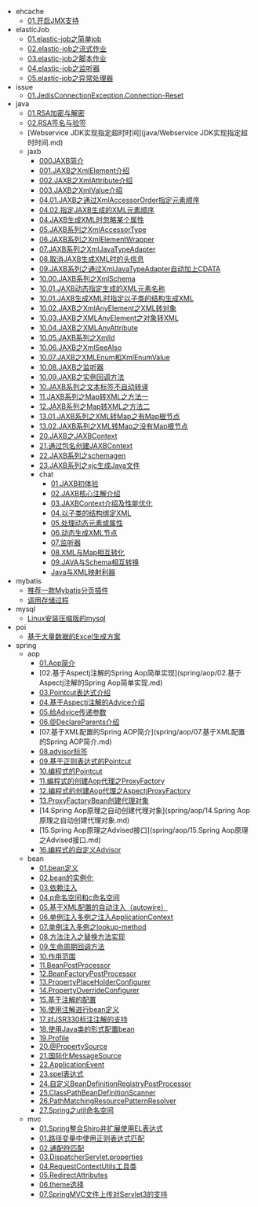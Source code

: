 * ehcache
  * [01.开启JMX支持](ehcache/01.开启JMX支持.md)
* elasticJob
  * [01.elastic-job之简单job](elasticJob/01.elastic-job之简单job.md)
  * [02.elastic-job之流式作业](elasticJob/02.elastic-job之流式作业.md)
  * [03.elastic-job之脚本作业](elasticJob/03.elastic-job之脚本作业.md)
  * [04.elastic-job之监听器](elasticJob/04.elastic-job之监听器.md)
  * [05.elastic-job之异常处理器](elasticJob/05.elastic-job之异常处理器.md)
* issue
  * [01.JedisConnectionException.Connection-Reset](issue/01.JedisConnectionException.Connection-Reset.md)
* java
  * [01.RSA加密与解密](java/01.RSA加密与解密.md)
  * [02.RSA签名与验签](java/02.RSA签名与验签.md)
  * [Webservice JDK实现指定超时时间](java/Webservice JDK实现指定超时时间.md)
  * jaxb
    * [000JAXB简介](java/jaxb/000JAXB简介.md)
    * [001.JAXB之XmlElement介绍](java/jaxb/001.JAXB之XmlElement介绍.md)
    * [002.JAXB之XmlAttribute介绍](java/jaxb/002.JAXB之XmlAttribute介绍.md)
    * [003.JAXB之XmlValue介绍](java/jaxb/003.JAXB之XmlValue介绍.md)
    * [04.01.JAXB之通过XmlAccessorOrder指定元素顺序](java/jaxb/04.01.JAXB之通过XmlAccessorOrder指定元素顺序.md)
    * [04.02.指定JAXB生成的XML元素顺序](java/jaxb/04.02.指定JAXB生成的XML元素顺序.md)
    * [04.JAXB生成XML时忽略某个属性](java/jaxb/04.JAXB生成XML时忽略某个属性.md)
    * [05.JAXB系列之XmlAccessorType](java/jaxb/05.JAXB系列之XmlAccessorType.md)
    * [06.JAXB系列之XmlElementWrapper](java/jaxb/06.JAXB系列之XmlElementWrapper.md)
    * [07.JAXB系列之XmlJavaTypeAdapter](java/jaxb/07.JAXB系列之XmlJavaTypeAdapter.md)
    * [08.取消JAXB生成XML时的头信息](java/jaxb/08.取消JAXB生成XML时的头信息.md)
    * [09.JAXB系列之通过XmlJavaTypeAdapter自动加上CDATA](java/jaxb/09.JAXB系列之通过XmlJavaTypeAdapter自动加上CDATA.md)
    * [10.00.JAXB系列之XmlSchema](java/jaxb/10.00.JAXB系列之XmlSchema.md)
    * [10.01.JAXB动态指定生成的XML元素名称](java/jaxb/10.01.JAXB动态指定生成的XML元素名称.md)
    * [10.01.JAXB生成XML时指定以子类的结构生成XML](java/jaxb/10.01.JAXB生成XML时指定以子类的结构生成XML.md)
    * [10.02.JAXB之XmlAnyElement之XML转对象](java/jaxb/10.02.JAXB之XmlAnyElement之XML转对象.md)
    * [10.03.JAXB之XMLAnyElement之对象转XML](java/jaxb/10.03.JAXB之XMLAnyElement之对象转XML.md)
    * [10.04.JAXB之XMLAnyAttribute](java/jaxb/10.04.JAXB之XMLAnyAttribute.md)
    * [10.05.JAXB系列之XmlId](java/jaxb/10.05.JAXB系列之XmlId.md)
    * [10.06.JAXB之XmlSeeAlso](java/jaxb/10.06.JAXB之XmlSeeAlso.md)
    * [10.07.JAXB之XMLEnum和XmlEnumValue](java/jaxb/10.07.JAXB之XMLEnum和XmlEnumValue.md)
    * [10.08.JAXB之监听器](java/jaxb/10.08.JAXB之监听器.md)
    * [10.09.JAXB之实例回调方法](java/jaxb/10.09.JAXB之实例回调方法.md)
    * [10.JAXB系列之文本标签不自动转译](java/jaxb/10.JAXB系列之文本标签不自动转译.md)
    * [11.JAXB系列之Map转XML之方法一](java/jaxb/11.JAXB系列之Map转XML之方法一.md)
    * [12.JAXB系列之Map转XML之方法二](java/jaxb/12.JAXB系列之Map转XML之方法二.md)
    * [13.01.JAXB系列之XML转Map之有Map根节点](java/jaxb/13.01.JAXB系列之XML转Map之有Map根节点.md)
    * [13.02.JAXB系列之XML转Map之没有Map根节点](java/jaxb/13.02.JAXB系列之XML转Map之没有Map根节点.md)
    * [20.JAXB之JAXBContext](java/jaxb/20.JAXB之JAXBContext.md)
    * [21.通过包名创建JAXBContext](java/jaxb/21.通过包名创建JAXBContext.md)
    * [22.JAXB系列之schemagen](java/jaxb/22.JAXB系列之schemagen.md)
    * [23.JAXB系列之xjc生成Java文件](java/jaxb/23.JAXB系列之xjc生成Java文件.md)
    * chat
      * [01.JAXB初体验](java/jaxb/chat/01.JAXB初体验.md)
      * [02.JAXB核心注解介绍](java/jaxb/chat/02.JAXB核心注解介绍.md)
      * [03.JAXBContext介绍及性能优化](java/jaxb/chat/03.JAXBContext介绍及性能优化.md)
      * [04.以子类的结构绑定XML](java/jaxb/chat/04.以子类的结构绑定XML.md)
      * [05.处理动态元素或属性](java/jaxb/chat/05.处理动态元素或属性.md)
      * [06.动态生成XML节点](java/jaxb/chat/06.动态生成XML节点.md)
      * [07.监听器](java/jaxb/chat/07.监听器.md)
      * [08.XML与Map相互转化](java/jaxb/chat/08.XML与Map相互转化.md)
      * [09.JAVA与Schema相互转换](java/jaxb/chat/09.JAVA与Schema相互转换.md)
      * [Java与XML映射利器](java/jaxb/chat/Java与XML映射利器.md)
* mybatis
  * [推荐一款Mybatis分页插件](mybatis/推荐一款Mybatis分页插件.md)
  * [调用存储过程](mybatis/调用存储过程.md)
* mysql
  * [Linux安装压缩版的mysql](mysql/Linux安装压缩版的mysql.md)
* poi
  * [基于大量数据的Excel生成方案](poi/基于大量数据的Excel生成方案.md)
* spring
  * aop
    * [01.Aop简介](spring/aop/01.Aop简介.md)
    * [02.基于Aspectj注解的Spring Aop简单实现](spring/aop/02.基于Aspectj注解的Spring Aop简单实现.md)
    * [03.Pointcut表达式介绍](spring/aop/03.Pointcut表达式介绍.md)
    * [04.基于Aspectj注解的Advice介绍](spring/aop/04.基于Aspectj注解的Advice介绍.md)
    * [05.给Advice传递参数](spring/aop/05.给Advice传递参数.md)
    * [06.@DeclareParents介绍](spring/aop/06.@DeclareParents介绍.md)
    * [07.基于XML配置的Spring AOP简介](spring/aop/07.基于XML配置的Spring AOP简介.md)
    * [08.advisor标签](spring/aop/08.advisor标签.md)
    * [09.基于正则表达式的Pointcut](spring/aop/09.基于正则表达式的Pointcut.md)
    * [10.编程式的Pointcut](spring/aop/10.编程式的Pointcut.md)
    * [11.编程式的创建Aop代理之ProxyFactory](spring/aop/11.编程式的创建Aop代理之ProxyFactory.md)
    * [12.编程式的创建Aop代理之AspectjProxyFactory](spring/aop/12.编程式的创建Aop代理之AspectjProxyFactory.md)
    * [13.ProxyFactoryBean创建代理对象](spring/aop/13.ProxyFactoryBean创建代理对象.md)
    * [14.Spring Aop原理之自动创建代理对象](spring/aop/14.Spring Aop原理之自动创建代理对象.md)
    * [15.Spring Aop原理之Advised接口](spring/aop/15.Spring Aop原理之Advised接口.md)
    * [16.编程式的自定义Advisor](spring/aop/16.编程式的自定义Advisor.md)
  * bean
    * [01.bean定义](spring/bean/01.bean定义.md)
    * [02.bean的实例化](spring/bean/02.bean的实例化.md)
    * [03.依赖注入](spring/bean/03.依赖注入.md)
    * [04.p命名空间和c命名空间](spring/bean/04.p命名空间和c命名空间.md)
    * [05.基于XML配置的自动注入（autowire）](spring/bean/05.基于XML配置的自动注入（autowire）.md)
    * [06.单例注入多例之注入ApplicationContext](spring/bean/06.单例注入多例之注入ApplicationContext.md)
    * [07.单例注入多例之lookup-method](spring/bean/07.单例注入多例之lookup-method.md)
    * [08.方法注入之替换方法实现](spring/bean/08.方法注入之替换方法实现.md)
    * [09.生命周期回调方法](spring/bean/09.生命周期回调方法.md)
    * [10.作用范围](spring/bean/10.作用范围.md)
    * [11.BeanPostProcessor](spring/bean/11.BeanPostProcessor.md)
    * [12.BeanFactoryPostProcessor](spring/bean/12.BeanFactoryPostProcessor.md)
    * [13.PropertyPlaceHolderConfigurer](spring/bean/13.PropertyPlaceHolderConfigurer.md)
    * [14.PropertyOverrideConfigurer](spring/bean/14.PropertyOverrideConfigurer.md)
    * [15.基于注解的配置](spring/bean/15.基于注解的配置.md)
    * [16.使用注解进行bean定义](spring/bean/16.使用注解进行bean定义.md)
    * [17.对JSR330标注注解的支持](spring/bean/17.对JSR330标注注解的支持.md)
    * [18.使用Java类的形式配置bean](spring/bean/18.使用Java类的形式配置bean.md)
    * [19.Profile](spring/bean/19.Profile.md)
    * [20.@PropertySource](spring/bean/20.@PropertySource.md)
    * [21.国际化MessageSource](spring/bean/21.国际化MessageSource.md)
    * [22.ApplicationEvent](spring/bean/22.ApplicationEvent.md)
    * [23.spel表达式](spring/bean/23.spel表达式.md)
    * [24.自定义BeanDefinitionRegistryPostProcessor](spring/bean/24.自定义BeanDefinitionRegistryPostProcessor.md)
    * [25.ClassPathBeanDefinitionScanner](spring/bean/25.ClassPathBeanDefinitionScanner.md)
    * [26.PathMatchingResourcePatternResolver](spring/bean/26.PathMatchingResourcePatternResolver.md)
    * [27.Spring之util命名空间](spring/bean/27.Spring之util命名空间.md)
  * mvc
    * [01.Spring整合Shiro并扩展使用EL表达式](spring/mvc/01.Spring整合Shiro并扩展使用EL表达式.md)
    * [01.路径变量中使用正则表达式匹配](spring/mvc/01.路径变量中使用正则表达式匹配.md)
    * [02.通配符匹配](spring/mvc/02.通配符匹配.md)
    * [03.DispatcherServlet.properties](spring/mvc/03.DispatcherServlet.properties.md)
    * [04.RequestContextUtils工具类](spring/mvc/04.RequestContextUtils工具类.md)
    * [05.RedirectAttributes](spring/mvc/05.RedirectAttributes.md)
    * [06.theme选择](spring/mvc/06.theme选择.md)
    * [07.SpringMVC文件上传对Servlet3的支持](spring/mvc/07.SpringMVC文件上传对Servlet3的支持.md)


